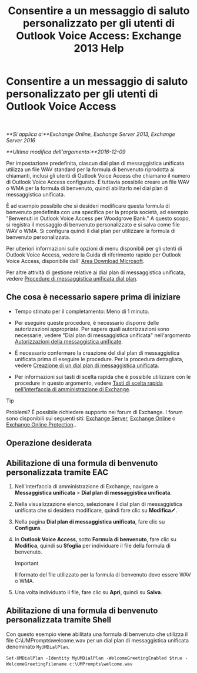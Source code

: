 ﻿---
title: 'Consentire a un messaggio di saluto personalizzato per gli utenti di Outlook Voice Access: Exchange 2013 Help'
TOCTitle: Consentire a un messaggio di saluto personalizzato per gli utenti di Outlook Voice Access
ms:assetid: abd418ec-2c65-4720-859d-c11a2698dc06
ms:mtpsurl: https://technet.microsoft.com/it-it/library/Bb124125(v=EXCHG.150)
ms:contentKeyID: 50555660
ms.date: 05/22/2018
mtps_version: v=EXCHG.150
ms.translationtype: MT
---

# Consentire a un messaggio di saluto personalizzato per gli utenti di Outlook Voice Access

 

_**Si applica a:**Exchange Online, Exchange Server 2013, Exchange Server 2016_

_**Ultima modifica dell'argomento:**2016-12-09_

Per impostazione predefinita, ciascun dial plan di messaggistica unificata utilizza un file WAV standard per la formula di benvenuto riprodotta ai chiamanti, inclusi gli utenti di Outlook Voice Access che chiamano il numero di Outlook Voice Access configurato. È tuttavia possibile creare un file WAV o WMA per la formula di benvenuto, quindi abilitarlo nel dial plan di messaggistica unificata.

È ad esempio possibile che si desideri modificare questa formula di benvenuto predefinita con una specifica per la propria società, ad esempio "Benvenuti in Outlook Voice Access per Woodgrove Bank." A questo scopo, si registra il messaggio di benvenuto personalizzato e si salva come file WAV o WMA. Si configura quindi il dial plan per utilizzare la formula di benvenuto personalizzata.

Per ulteriori informazioni sulle opzioni di menu disponibili per gli utenti di Outlook Voice Access, vedere la Guida di riferimento rapido per Outlook Voice Access, disponibile dall' [Area Download Microsoft](https://go.microsoft.com/fwlink/p/?linkid=272767).

Per altre attività di gestione relative ai dial plan di messaggistica unificata, vedere [Procedure di messaggistica unificata dial plan](um-dial-plan-procedures-exchange-2013-help.md).

## Che cosa è necessario sapere prima di iniziare

  - Tempo stimato per il completamento: Meno di 1 minuto.

  - Per eseguire queste procedure, è necessario disporre delle autorizzazioni appropriate. Per sapere quali autorizzazioni sono necessarie, vedere "Dial plan di messaggistica unificata" nell'argomento [Autorizzazioni della messaggistica unificate](unified-messaging-permissions-exchange-2013-help.md).

  - È necessario confermare la creazione del dial plan di messaggistica unificata prima di eseguire le procedure. Per la procedura dettagliata, vedere [Creazione di un dial plan di messaggistica unificata](create-a-um-dial-plan-exchange-2013-help.md).

  - Per informazioni sui tasti di scelta rapida che è possibile utilizzare con le procedure in questo argomento, vedere [Tasti di scelta rapida nell'interfaccia di amministrazione di Exchange](keyboard-shortcuts-in-the-exchange-admin-center-exchange-online-protection-help.md).


> [!TIP]
> Problemi? È possibile richiedere supporto nei forum di Exchange. I forum sono disponibili sui seguenti siti: <A href="https://go.microsoft.com/fwlink/p/?linkid=60612">Exchange Server</A>, <A href="https://go.microsoft.com/fwlink/p/?linkid=267542">Exchange Online</A> o <A href="https://go.microsoft.com/fwlink/p/?linkid=285351">Exchange Online Protection</A>..



## Operazione desiderata

## Abilitazione di una formula di benvenuto personalizzata tramite EAC

1.  Nell'interfaccia di amministrazione di Exchange, navigare a **Messaggistica unificata** \> **Dial plan di messaggistica unificata**.

2.  Nella visualizzazione elenco, selezionare il dial plan di messaggistica unificata che si desidera modificare, quindi fare clic su **Modifica**![Icona Modifica](images/JJ218640.6f53ccb2-1f13-4c02-bea0-30690e6ea71d(EXCHG.150).gif "Icona Modifica").

3.  Nella pagina **Dial plan di messaggistica unificata**, fare clic su **Configura**.

4.  In **Outlook Voice Access**, sotto **Formula di benvenuto**, fare clic su **Modifica**, quindi su **Sfoglia** per individuare il file della formula di benvenuto.
    

    > [!IMPORTANT]
    > Il formato del file utilizzato per la formula di benvenuto deve essere WAV o WMA.



5.  Una volta individuato il file, fare clic su **Apri**, quindi su **Salva**.

## Abilitazione di una formula di benvenuto personalizzata tramite Shell

Con questo esempio viene abilitata una formula di benvenuto che utilizza il file C:\\UMPrompts\\welcome.wav per un dial plan di messaggistica unificata denominato `MyUMDialPlan`.

    Set-UMDialPlan -Identity MyUMDialPlan -WelcomeGreetingEnabled $true -WelcomeGreetingFilename c:\UMPrompts\welcome.wav

